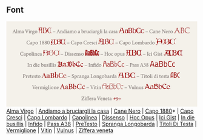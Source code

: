 ## Font
![](font_vari.jpg)
<a href="https://github.com/m-casanova/AlmaVirgo">Alma Virgo</a>
| <a href="https://github.com/m-casanova/AndiamoABruciargliLaCasa">Andiamo a bruciargli la casa</a>
| <a href="https://github.com/m-casanova/CaneNero">Cane Nero</a>
| <a href="https://github.com/m-casanova/Capo1880">Capo 1880</a>*
| <a href="https://github.com/m-casanova/CapoCresci">Capo Cresci</a>
| <a href="https://github.com/m-casanova/CapoLombardo">Capo Lombardo</a>
| <a href="https://github.com/m-casanova/Capolinea">Capolinea</a>
| <a href="https://github.com/m-casanova/DisSenso">Dissenso</a>
| <a href="https://github.com/m-casanova/HocOpus">Hoc Opus</a>
| <a href="https://github.com/m-casanova/IciGist">Ici Gist</a>
| <a href="https://github.com/m-casanova/In-die-busillis">In die busillis</a>
| <a href="https://github.com/m-casanova/Infido">Infido</a>
| <a href="https://github.com/m-casanova/Pass-A38">Pass A38</a>
| <a href="https://github.com/m-casanova/PreTesto">PreTesto</a>
| <a href="https://github.com/m-casanova/SprangaLongobarda">Spranga Longobarda</a>
| <a href="https://github.com/m-casanova/titoliDiTesta">Titoli Di Testa</a>
| <a href="https://github.com/m-casanova/Vermiglione">Vermiglione</a>
| <a href="https://github.com/m-casanova/Vitin">Vitin</a>
| <a href="https://github.com/m-casanova/Vulnus">Vulnus</a>
| <a href="https://github.com/m-casanova/Ziffera-veneta">Ziffera veneta</a>

